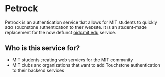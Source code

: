 # Petrock

Petrock is an authentication service that allows for MIT students to quickly add Touchstone authentication to their website. It is an student-made replacement for the now defunct [oidc.mit.edu](https://oidc.mit.edu) service.

## Who is this service for?

- MIT students creating web services for the MIT community
- MIT clubs and organizations that want to add Touchstone authentication to their backend services

